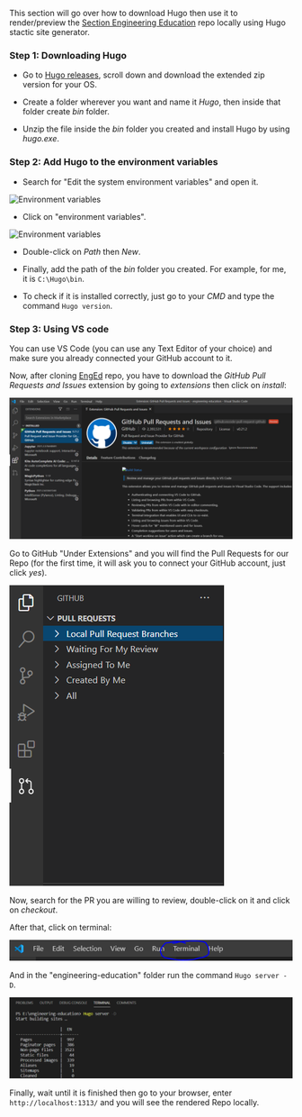 This section will go over how to download Hugo then use it to render/preview the [Section Engineering Education](https://github.com/section-engineering-education/engineering-education) repo locally using Hugo stactic site generator.

### Step 1: Downloading Hugo 
- Go to [Hugo releases](https://github.com/gohugoio/hugo/releases), scroll down and download the extended zip version for your OS.

- Create a folder wherever you want and name it *Hugo*, then inside that folder create *bin* folder.

- Unzip the file inside the *bin* folder you created and install Hugo by using *hugo.exe*.

### Step 2: Add Hugo to the environment variables
- Search for "Edit the system environment variables" and open it.

![Environment variables](/static/images/1.PNG)

- Click on "environment variables".

![Environment variables](/static/images/2.PNG)

- Double-click on *Path* then *New*.

- Finally, add the path of the *bin* folder you created. For example, for me, it is `C:\Hugo\bin`.

- To check if it is installed correctly, just go to your *CMD* and type the command `Hugo version`.

### Step 3: Using VS code
You can use VS Code (you can use any Text Editor of your choice) and make sure you already connected your GitHub account to it.

Now, after cloning [EngEd](https://github.com/section-engineering-education/engineering-education) repo, you have to download the *GitHub Pull Requests and Issues* extension by going to *extensions* then click on *install*:

![GitHub Pull Requests and issues extension](/static/images/third.PNG)

Go to GitHub "Under Extensions" and you will find the Pull Requests for our Repo (for the first time, it will ask you to connect your GitHub account, just click *yes*).

![GitHub](/static/images/fourth.PNG)

Now, search for the PR you are willing to review, double-click on it and click on *checkout*.

After that, click on terminal:

![Terminal](/static/images/fifth.PNG)

And in the "engineering-education" folder run the command `Hugo server -D`.

![Runing Hugo](/static/images/sixth.PNG)

Finally, wait until it is finished then go to your browser, enter `http://localhost:1313/` and you will see the rendered Repo locally.
